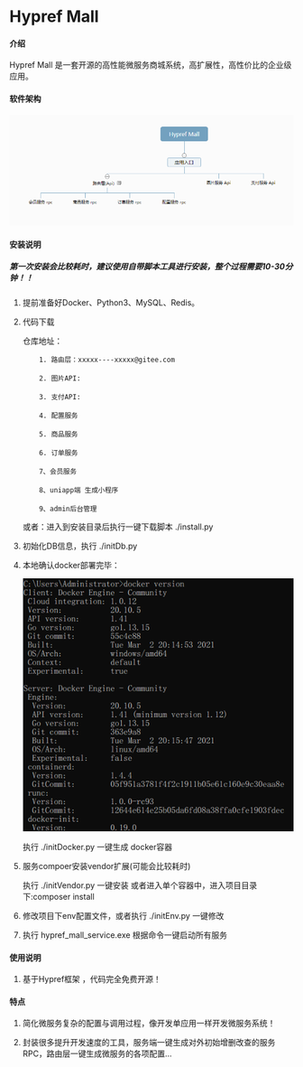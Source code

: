 # Hypref Mall

#### 介绍
Hypref Mall 是一套开源的高性能微服务商城系统，高扩展性，高性价比的企业级应用。

#### 软件架构
![输入图片说明](123.png)


#### 安装说明
##### 第一次安装会比较耗时，建议使用自带脚本工具进行安装，整个过程需要10-30分钟！！

1.  提前准备好Docker、Python3、MySQL、Redis。

2.  代码下载

    仓库地址：

            1. 路由层：xxxxx----xxxxx@gitee.com

            2. 图片API:

            3. 支付API:

            4. 配置服务

            5. 商品服务

            6. 订单服务

            7、会员服务

            8、uniapp端 生成小程序

            9、admin后台管理

    或者：进入到安装目录后执行一键下载脚本 ./install.py


3.  初始化DB信息，执行 ./initDb.py


4.  本地确认docker部署完毕：

    ![输入图片说明](image.png)

    执行 ./initDocker.py 一键生成 docker容器

5.  服务compoer安装vendor扩展(可能会比较耗时)

    执行 ./initVendor.py 一键安装 或者进入单个容器中，进入项目目录下:composer install


6.  修改项目下env配置文件，或者执行 ./initEnv.py 一键修改


7.  执行 hypref_mall_service.exe 根据命令一键启动所有服务


#### 使用说明

1.  基于Hypref框架 ，代码完全免费开源！


#### 特点

1.  简化微服务复杂的配置与调用过程，像开发单应用一样开发微服务系统！

2.  封装很多提升开发速度的工具，服务端一键生成对外初始增删改查的服务RPC，路由层一键生成微服务的各项配置...
